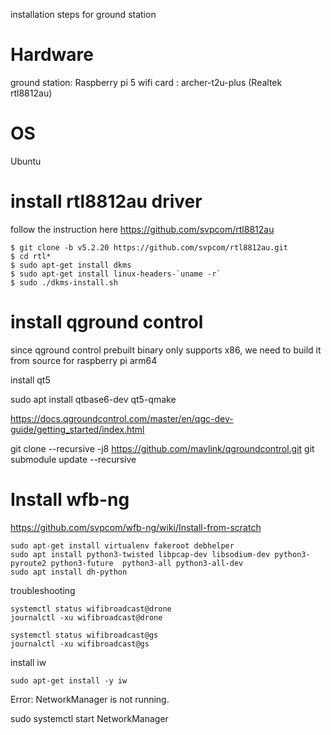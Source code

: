installation steps for ground station

# Hardware

ground station: Raspberry pi 5
wifi card : archer-t2u-plus (Realtek rtl8812au)

# OS 

Ubuntu

# install rtl8812au driver 

follow the instruction here https://github.com/svpcom/rtl8812au


```
$ git clone -b v5.2.20 https://github.com/svpcom/rtl8812au.git
$ cd rtl*
$ sudo apt-get install dkms
$ sudo apt-get install linux-headers-`uname -r`
$ sudo ./dkms-install.sh
```

# install qground control 
since qground control prebuilt binary only supports x86, we need to build it from source for raspberry pi arm64

install qt5 

sudo apt install qtbase6-dev qt5-qmake


https://docs.qgroundcontrol.com/master/en/qgc-dev-guide/getting_started/index.html

git clone --recursive -j8 https://github.com/mavlink/qgroundcontrol.git
git submodule update --recursive


# Install wfb-ng
https://github.com/svpcom/wfb-ng/wiki/Install-from-scratch

```
sudo apt-get install virtualenv fakeroot debhelper
sudo apt install python3-twisted libpcap-dev libsodium-dev python3-pyroute2 python3-future  python3-all python3-all-dev
sudo apt install dh-python 

```

troubleshooting 

```
systemctl status wifibroadcast@drone
journalctl -xu wifibroadcast@drone
```

```
systemctl status wifibroadcast@gs
journalctl -xu wifibroadcast@gs
```

install iw 
```
sudo apt-get install -y iw
```


Error: NetworkManager is not running.

sudo systemctl start NetworkManager
